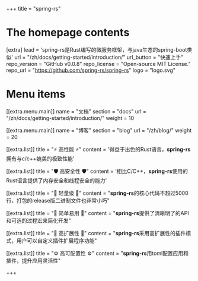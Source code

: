 +++
title = "spring-rs"


# The homepage contents
[extra]
lead = 'spring-rs是Rust编写的微服务框架，与java生态的spring-boot类似'
url = "/zh/docs/getting-started/introduction/"
url_button = "快速上手"
repo_version = "GitHub v0.0.8"
repo_license = "Open-source MIT License."
repo_url = "https://github.com/spring-rs/spring-rs"
logo = "logo.svg"

# Menu items
[[extra.menu.main]]
name = "文档"
section = "docs"
url = "/zh/docs/getting-started/introduction/"
weight = 10

[[extra.menu.main]]
name = "博客"
section = "blog"
url = "/zh/blog/"
weight = 20

[[extra.list]]
title = "⚡️ 高性能 ⚡️"
content = '得益于出色的Rust语言，<b>spring-rs</b>拥有与c/c++媲美的极致性能'

[[extra.list]]
title = "🛡️ 高安全性 🛡️"
content = '相比C/C++，<b>spring-rs</b>使用的Rust语言提供了内存安全和线程安全的能力'

[[extra.list]]
title = "🔨 轻量级 🔨"
content = "<b>spring-rs</b>的核心代码不超过5000行，打包的release版二进制文件也非常小巧"

[[extra.list]]
title = "🔧 简单易用 🔧"
content = "<b>spring-rs</b>提供了清晰明了的API和可选的过程宏来简化开发"

[[extra.list]]
title = "🔌 高扩展性 🔌"
content = "<b>spring-rs</b>采用高扩展性的插件模式，用户可以自定义插件扩展程序功能"

[[extra.list]]
title = "⚙️ 高可配置性 ⚙️"
content = "<b>spring-rs</b>用toml配置应用和插件，提升应用灵活性"

+++
